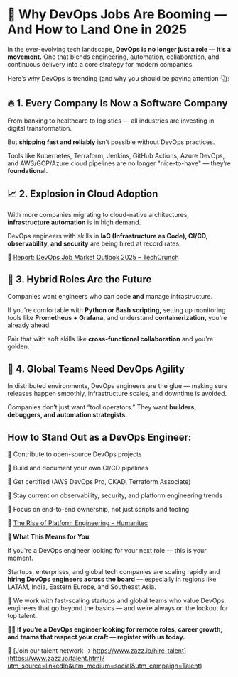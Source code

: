 # **🚀 Why DevOps Jobs Are Booming — And How to Land One in 2025**

In the ever-evolving tech landscape, **DevOps is no longer just a role — it’s a movement.** One that blends engineering, automation, collaboration, and continuous delivery into a core strategy for modern companies. 

Here’s why DevOps is trending (and why you should be paying attention 👇): 
 

## **🔥 1. Every Company Is Now a Software Company**

From banking to healthcare to logistics — all industries are investing in digital transformation. 

 But **shipping fast and reliably** isn’t possible without DevOps practices. 

Tools like Kubernetes, Terraform, Jenkins, GitHub Actions, Azure DevOps, and AWS/GCP/Azure cloud pipelines are no longer "nice-to-have" — they’re __foundational__.  

## **📈 2. Explosion in Cloud Adoption** 

With more companies migrating to cloud-native architectures, **infrastructure automation** is in high demand. 

 DevOps engineers with skills in **IaC (Infrastructure as Code), CI/CD, observability, and security** are being hired at record rates. 

 🔗 [Report: DevOps Job Market Outlook 2025 – TechCrunch](https://techcrunch.com/2020/08/25/as-devops-takes-off-site-reliability-engineers-are-flying-high/)

 

## **🧠 3. Hybrid Roles Are the Future** 

Companies want engineers who can code **and** manage infrastructure.  

 If you're comfortable with **Python or Bash scripting,** setting up monitoring tools like **Prometheus + Grafana,** and understand **containerization,** you're already ahead. 
 
 Pair that with soft skills like **cross-functional collaboration** and you're golden. 



## **💼 4. Global Teams Need DevOps Agility** 

In distributed environments, DevOps engineers are the glue — making sure releases happen smoothly, infrastructure scales, and downtime is avoided.  

Companies don’t just want “tool operators.” They want **builders, debuggers, and automation strategists.**
 

## **How to Stand Out as a DevOps Engineer:** 

🔹 Contribute to open-source DevOps projects 

 🔹 Build and document your own CI/CD pipelines 

 🔹 Get certified (AWS DevOps Pro, CKAD, Terraform Associate) 

 🔹 Stay current on observability, security, and platform engineering trends

 🔹 Focus on end-to-end ownership, not just scripts and tooling 

 🔗 [The Rise of Platform Engineering – Humanitec](https://humanitec.com/blog/platform-as-a-product-the-evolution-of-devops-and-platform-engineering)

 **👀 What This Means for You**

 If you're a DevOps engineer looking for your next role — this is your moment. 

Startups, enterprises, and global tech companies are scaling rapidly and **hiring DevOps engineers across the board** — especially in regions like LATAM, India, Eastern Europe, and Southeast Asia. 

💼 We work with fast-scaling startups and global teams who value DevOps engineers that go beyond the basics — and we’re always on the lookout for top talent. 

**🧑‍💻 If you’re a DevOps engineer looking for remote roles, career growth, and teams that respect your craft — register with us today.**

🔗 [Join our talent network → https://www.zazz.io/hire-talent](https://www.zazz.io/talent.html?utm_source=linkedIn&utm_medium=social&utm_campaign=Talent)


